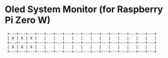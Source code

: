 

Oled System Monitor (for Raspberry Pi Zero W)
=============================================

```
 +---+---+---+---+---+---+---+---+---+---+---+---+---+---+---+---+
 | X | X | X |   |   |   |   |   |   |   |   |   |   |   |   |   |
 +---+---+---+---+---+---+---+---+---+---+---+---+---+---+---+---+
 | X | X | X |   |   |   |   |   |   |   |   |   |   |   |   |   |
 +---+---+---+---+---+---+---+---+---+---+---+---+---+---+---+---+
```

